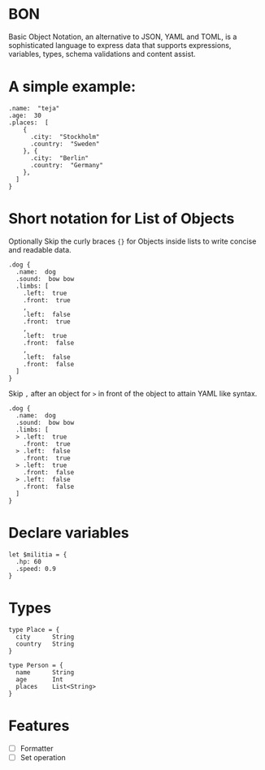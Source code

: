 # BON

Basic Object Notation, an alternative to JSON, YAML and TOML,
is a sophisticated language to express data that supports expressions,
variables, types, schema validations and content assist.

# A simple example:

```
.name:  "teja"
.age:  30
.places:  [
    {
      .city:  "Stockholm"
      .country:  "Sweden"
    }, {
      .city:  "Berlin"
      .country:  "Germany"
    },
  ]
}
```

# Short notation for List of Objects

Optionally Skip the curly braces `{}` for Objects inside lists to write concise and
readable data.

```
.dog {
  .name:  dog
  .sound:  bow bow
  .limbs: [
    .left:  true
    .front:  true
    ,
    .left:  false
    .front:  true
    ,
    .left:  true
    .front:  false
    ,
    .left:  false
    .front:  false
  ]
}
```

Skip `,` after an object for `>` in front of the object to attain YAML like syntax.

```
.dog {
  .name:  dog
  .sound:  bow bow
  .limbs: [
  > .left:  true
    .front:  true
  > .left:  false
    .front:  true
  > .left:  true
    .front:  false
  > .left:  false
    .front:  false
  ]
}
```

# Declare variables

```
let $militia = {
  .hp: 60
  .speed: 0.9
}
```

# Types

```
type Place = {
  city      String
  country   String
}

type Person = {
  name      String
  age       Int
  places    List<String>
}
```

# Features

+ [ ] Formatter
+ [ ] Set operation

